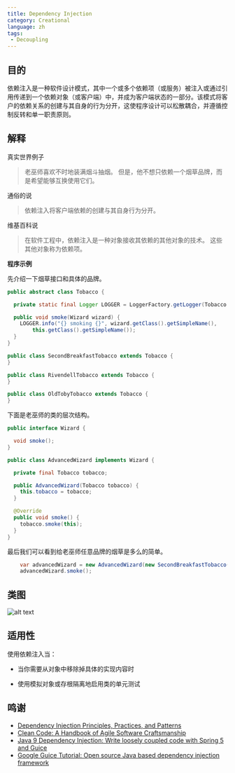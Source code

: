 ```yaml
---
title: Dependency Injection
category: Creational
language: zh
tags:
 - Decoupling
---
```


## 目的

依赖注入是一种软件设计模式，其中一个或多个依赖项（或服务）被注入或通过引用传递到一个依赖对象（或客户端）中，并成为客户端状态的一部分。该模式将客户的依赖关系的创建与其自身的行为分开，这使程序设计可以松散耦合，并遵循控制反转和单一职责原则。

## 解释

真实世界例子

> 老巫师喜欢不时地装满烟斗抽烟。 但是，他不想只依赖一个烟草品牌，而是希望能够互换使用它们。 

通俗的说

> 依赖注入将客户端依赖的创建与其自身行为分开。

维基百科说

> 在软件工程中，依赖注入是一种对象接收其依赖的其他对象的技术。 这些其他对象称为依赖项。

**程序示例**

先介绍一下烟草接口和具体的品牌。

```java
public abstract class Tobacco {

  private static final Logger LOGGER = LoggerFactory.getLogger(Tobacco.class);

  public void smoke(Wizard wizard) {
    LOGGER.info("{} smoking {}", wizard.getClass().getSimpleName(),
        this.getClass().getSimpleName());
  }
}

public class SecondBreakfastTobacco extends Tobacco {
}

public class RivendellTobacco extends Tobacco {
}

public class OldTobyTobacco extends Tobacco {
}
```

下面是老巫师的类的层次结构。

```java
public interface Wizard {

  void smoke();
}

public class AdvancedWizard implements Wizard {

  private final Tobacco tobacco;

  public AdvancedWizard(Tobacco tobacco) {
    this.tobacco = tobacco;
  }

  @Override
  public void smoke() {
    tobacco.smoke(this);
  }
}
```

最后我们可以看到给老巫师任意品牌的烟草是多么的简单。

```java
    var advancedWizard = new AdvancedWizard(new SecondBreakfastTobacco());
    advancedWizard.smoke();
```

## 类图

![alt text](../../../dependency-injection/etc/dependency-injection.png "Dependency Injection")

## 适用性

使用依赖注入当：

- 当你需要从对象中移除掉具体的实现内容时

* 使用模拟对象或存根隔离地启用类的单元测试

## 鸣谢

* [Dependency Injection Principles, Practices, and Patterns](https://www.amazon.com/gp/product/161729473X/ref=as_li_qf_asin_il_tl?ie=UTF8&tag=javadesignpat-20&creative=9325&linkCode=as2&creativeASIN=161729473X&linkId=57079257a5c7d33755493802f3b884bd)
* [Clean Code: A Handbook of Agile Software Craftsmanship](https://www.amazon.com/gp/product/0132350882/ref=as_li_tl?ie=UTF8&camp=1789&creative=9325&creativeASIN=0132350882&linkCode=as2&tag=javadesignpat-20&linkId=2c390d89cc9e61c01b9e7005c7842871)
* [Java 9 Dependency Injection: Write loosely coupled code with Spring 5 and Guice](https://www.amazon.com/gp/product/1788296257/ref=as_li_tl?ie=UTF8&tag=javadesignpat-20&camp=1789&creative=9325&linkCode=as2&creativeASIN=1788296257&linkId=4e9137a3bf722a8b5b156cce1eec0fc1)
* [Google Guice Tutorial: Open source Java based dependency injection framework](https://www.amazon.com/gp/product/B083P7DZ8M/ref=as_li_tl?ie=UTF8&tag=javadesignpat-20&camp=1789&creative=9325&linkCode=as2&creativeASIN=B083P7DZ8M&linkId=04f0f902c877921e45215b624a124bfe)
